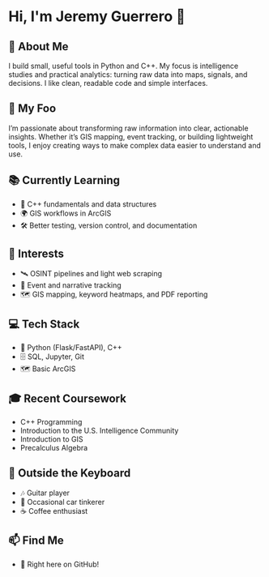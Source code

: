 # Hi, I'm Jeremy Guerrero 👋  

## 🚀 About Me  
I build small, useful tools in Python and C++. My focus is intelligence studies and practical analytics: turning raw data into maps, signals, and decisions. I like clean, readable code and simple interfaces.  

## 🎯 My Foo  
I’m passionate about transforming raw information into clear, actionable insights. Whether it’s GIS mapping, event tracking, or building lightweight tools, I enjoy creating ways to make complex data easier to understand and use.  

## 📚 Currently Learning  
- 🔹 C++ fundamentals and data structures  
- 🌍 GIS workflows in ArcGIS  
- 🛠️ Better testing, version control, and documentation  

## 🎯 Interests  
- 🛰️ OSINT pipelines and light web scraping  
- 📰 Event and narrative tracking  
- 🗺️ GIS mapping, keyword heatmaps, and PDF reporting  

## 💻 Tech Stack  
- 🐍 Python (Flask/FastAPI), C++  
- 🗄️ SQL, Jupyter, Git  
- 🗺️ Basic ArcGIS  

## 🎓 Recent Coursework  
- C++ Programming  
- Introduction to the U.S. Intelligence Community  
- Introduction to GIS  
- Precalculus Algebra  

## 🎸 Outside the Keyboard  
- 🎶 Guitar player  
- 🔧 Occasional car tinkerer  
- ☕ Coffee enthusiast  

## 📫 Find Me  
- 🔗 Right here on GitHub!  
